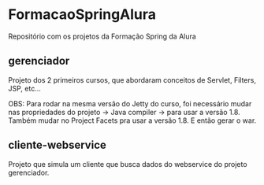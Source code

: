 # FormacaoSpringAlura
Repositório com os projetos da Formação Spring da Alura

## gerenciador
Projeto dos 2 primeiros cursos, que abordaram conceitos de Servlet, Filters, JSP, etc...

OBS: Para rodar na mesma versão do Jetty do curso, foi necessário mudar nas propriedades do projeto -> Java compiler -> para usar a versão 1.8.
Também mudar no Project Facets pra usar a versão 1.8.
E então gerar o war.

## cliente-webservice
Projeto que simula um cliente que busca dados do webservice do projeto gerenciador.
